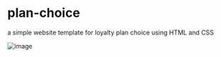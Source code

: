 # plan-choice
a simple website template for loyalty plan choice using HTML and CSS

![image](https://github.com/pescivo/escolha-o-plano/assets/87651996/8ec6f73f-ef44-42a0-b9a7-64bde4a7e170) 
